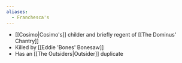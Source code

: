 ```yaml
---
aliases:
  - Franchesca's
---
```

- [[Cosimo|Cosimo's]] childer and briefly regent of [[The Dominus' Chantry]]
- Killed by [[Eddie 'Bones' Bonesaw]]
- Has an [[The Outsiders|Outsider]] duplicate